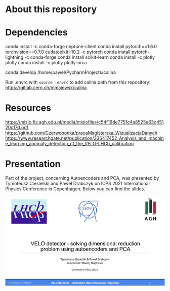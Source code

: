 # About this repository


# Dependencies
conda install -c conda-forge neptune-client
conda install pytorch==1.6.0 torchvision==0.7.0 cudatoolkit=10.2 -c pytorch
conda install pytorch-lightning -c conda-forge
conda install scikit-learn
conda install -c plotly plotly
conda install -c plotly plotly-orca

conda develop /home/pawel/PycharmProjects/calina

Run .envrc with `source .envrc` to add calina
path from this repository:
https://gitlab.cern.ch/mmajewsk/calina


# Resources


https://misio.fis.agh.edu.pl/media/misiofiles/c54f16de7751c4a8525e63c45120c17d.pdf
https://github.com/Czerwooonka/pracaMagisterska_WizualizacjaDanych
https://www.researchgate.net/publication/336417452_Analysis_and_machine_learning_anomaly_detection_of_the_VELO-LHCb_calibration

# Presentation
Part of the project, concerning Autoencoders and PCA, was presented
by Tymoteusz Ciesielski and Paweł Drabczyk on ICPS 2021 International Physics Conference in Copenhagen.
Below you can find the slides.

![](ICPS_2021_presentation/ICPS%202021.jpg)
